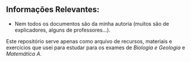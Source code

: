 ## Informações Relevantes:
- Nem todos os documentos são da minha autoria (muitos são de explicadores, alguns de professores...).

Este repositório serve apenas como arquivo de recursos, materiais e exercícios que usei para estudar para os exames de *Biologia e Geologia* e *Matemática A*.

